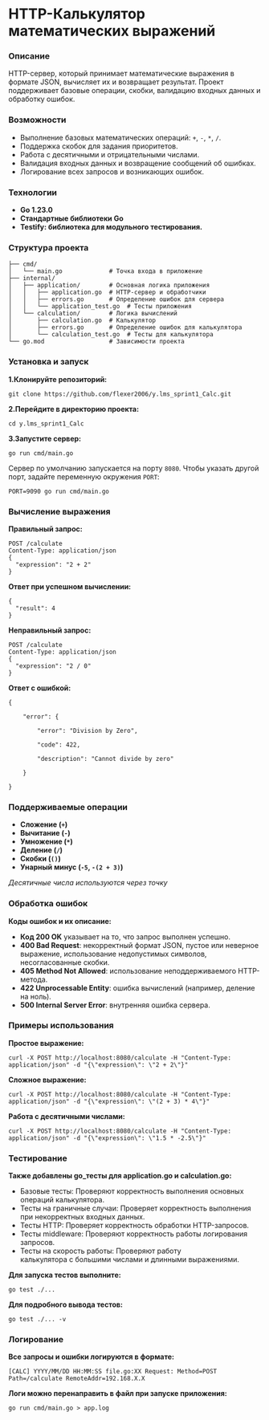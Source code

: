 # HTTP-Калькулятор математических выражений

### Описание

HTTP-сервер, который принимает математические выражения в формате JSON, вычисляет их и возвращает результат. Проект поддерживает базовые операции, скобки, валидацию входных данных и обработку ошибок.

### Возможности

- Выполнение базовых математических операций: `+`, `-`, `*`, `/`.
- Поддержка скобок для задания приоритетов.
- Работа с десятичными и отрицательными числами.
- Валидация входных данных и возвращение сообщений об ошибках.
- Логирование всех запросов и возникающих ошибок.

### Технологии

- **Go 1.23.0**
- **Стандартные библиотеки Go**
- **Testify: библиотека для модульного тестирования.**

### Структура проекта

```
├── cmd/
│   └── main.go             # Точка входа в приложение
├── internal/
│   ├── application/        # Основная логика приложения
│   │   ├── application.go  # HTTP-сервер и обработчики
│   │   ├── errors.go       # Определение ошибок для сервера
│   │   └── application_test.go  # Тесты приложения
│   └── calculation/        # Логика вычислений
│       ├── calculation.go  # Калькулятор
│       ├── errors.go       # Определение ошибок для калькулятора
│       └── calculation_test.go  # Тесты для калькулятора
└── go.mod                  # Зависимости проекта
```

### Установка и запуск

**1.Клонируйте репозиторий:**
```
git clone https://github.com/flexer2006/y.lms_sprint1_Calc.git
```

**2.Перейдите в директорию проекта:**
```
cd y.lms_sprint1_Calc
```

**3.Запустите сервер:**
```
go run cmd/main.go
```

Сервер по умолчанию запускается на порту `8080`. Чтобы указать другой порт, задайте переменную окружения `PORT`:
```
PORT=9090 go run cmd/main.go
```

### Вычисление выражения

**Правильный запрос:**
```
POST /calculate
Content-Type: application/json
{
  "expression": "2 + 2"
}
```

**Ответ при успешном вычислении:**
```
{
  "result": 4
}
```

**Неправильный запрос:**
```
POST /calculate
Content-Type: application/json
{
  "expression": "2 / 0"
}
```

**Ответ с ошибкой:**
```
{

    "error": {

        "error": "Division by Zero",

        "code": 422,

        "description": "Cannot divide by zero"

    }

}
```

### Поддерживаемые операции

- **Сложение (`+`)**
- **Вычитание (`-`)**
- **Умножение (`*`)**
- **Деление (`/`)**
- **Скобки (`()`)**
- **Унарный минус (`-5`, `-(2 + 3)`)**

*Десятичные числа используются через точку*

### Обработка ошибок

**Коды ошибок и их описание:**

- **Код 200 OK** указывает на то, что запрос выполнен успешно.
- **400 Bad Request**: некорректный формат JSON, пустое или неверное выражение, использование недопустимых символов, несогласованные скобки.
- **405 Method Not Allowed**: использование неподдерживаемого HTTP-метода.
- **422 Unprocessable Entity**: ошибка вычислений (например, деление на ноль).
- **500 Internal Server Error**: внутренняя ошибка сервера.

### Примеры использования

**Простое выражение:**
```
curl -X POST http://localhost:8080/calculate -H "Content-Type: application/json" -d "{\"expression\": \"2 + 2\"}"
```

**Сложное выражение:**
```
curl -X POST http://localhost:8080/calculate -H "Content-Type: application/json" -d "{\"expression\": \"(2 + 3) * 4\"}"
```

**Работа с десятичными числами:**
```
curl -X POST http://localhost:8080/calculate -H "Content-Type: application/json" -d "{\"expression\": \"1.5 * -2.5\"}"
```

### Тестирование

**Также добавлены go_тесты для application.go и calculation.go:**
- Базовые тесты: Проверяют корректность выполнения основных операций калькулятора.
- Тесты на граничные случаи: Проверяет корректность выполнения при некорректных входных данных.
- Тесты HTTP: Проверяет корректность обработки HTTP-запросов.
- Тесты middleware: Проверяют корректность работы логирования запросов.
- Тесты на скорость работы: Проверяют работу калькулятора с большими числами и длинными выражениями.

**Для запуска тестов выполните:**
```
go test ./...
```

**Для подробного вывода тестов:**
```
go test ./... -v
```

### Логирование

**Все запросы и ошибки логируются в формате:**
```
[CALC] YYYY/MM/DD HH:MM:SS file.go:XX Request: Method=POST Path=/calculate RemoteAddr=192.168.X.X
```

**Логи можно перенаправить в файл при запуске приложения:**
```
go run cmd/main.go > app.log
```
